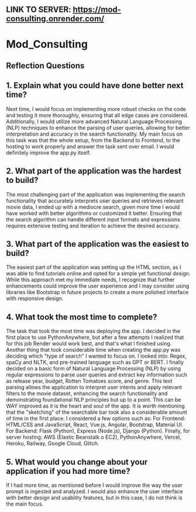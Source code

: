 ## LINK TO SERVER: https://mod-consulting.onrender.com/ 


# Mod_Consulting

## Reflection Questions
## 1. Explain what you could have done better next time?
Next time, I would focus on implementing more robust checks on the code and testing it more thoroughly, ensuring that all edge cases are considered. Additionally, I would utilize more advanced Natural Language Processing (NLP) techniques to enhance the parsing of user queries, allowing for better interpretation and accuracy in the search functionality. My main focus on this task was that the whole setup, from the Backend to Frontend, to the hosting to work properly and answer the task sent over email. I would definitely improve the app.py itself.

## 2. What part of the application was the hardest to build?
The most challenging part of the application was implementing the search functionality that accurately interprets user queries and retrieves relevant movie data, I ended up with a mediocre search, given more time I would have worked with better algorithms or customized it better. Ensuring that the search algorithm can handle different input formats and expressions requires extensive testing and iteration to achieve the desired accuracy.

## 3. What part of the application was the easiest to build?
The easiest part of the application was setting up the HTML section, as I was able to find tutorials online and opted for a simple yet functional design. While this approach met my immediate needs, I recognize that further enhancements could improve the user experience and I may consider using libraries like Bootstrap in future projects to create a more polished interface with responsive design.

## 4. What took the most time to complete?
The task that took the most time was deploying the app. I decided in the first place to use PythonAnywhere, but after a few attempts I realized that for this job Render would work best, and that's what I finished using.  
Another thing that took considerable time when creating the app.py was deciding which "type of search" I wanted to focus on. I looked into: Regex, spaCy and NLTK, and pre-trained language such as GPT or BERT. I finally decided on a basic form of Natural Language Processing (NLP) by using regular expressions to parse user queries and extract key information such as release year, budget, Rotten Tomatoes score, and genre. This text parsing allows the application to interpret user intents and apply relevant filters to the movie dataset, enhancing the search functionality and demonstrating foundational NLP principles but up to a point. This can be WAY improved as it is the heart and soul of the app.
It is worth mentioning that the "sketching" of the searchable bar took also a considerable amount of time in the first place. I considered a few options such as: For Frontend: HTML/CSS and JavaScript, React, Vue.js, Angular, Bootstrap, Material UI. For Backend: Flask (Python), Express (Node.js), Django (Python). Finally, for server hosting: AWS (Elastic Beanstalk o EC2), PythonAnywhere, Vercel, Heroku, Railway, Google Cloud, Glitch.

## 5. What would you change about your application if you had more time?
If I had more time, as mentioned before I would improve the way the user prompt is ingested and analyzed. I would also enhance the user interface with better design and usability features, but in this case, I do not think is the main focus. 
